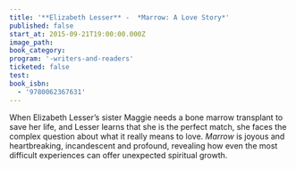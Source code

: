 ```yaml
---
title: '**Elizabeth Lesser** -  *Marrow: A Love Story*'
published: false
start_at: 2015-09-21T19:00:00.000Z
image_path:
book_category:
program: '-writers-and-readers'
ticketed: false
test:
book_isbn:
  - '9780062367631'
---
```



When Elizabeth Lesser’s sister Maggie needs a bone marrow transplant to save her life, and Lesser learns that she is the perfect match, she faces the complex question about what it really means to love. *Marrow* is joyous and heartbreaking, incandescent and profound, revealing how even the most difficult experiences can offer unexpected spiritual growth.